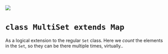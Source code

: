 <img src="https://kekse.biz/github.php?draw&text=`MultiSet`&override=github:v4" />

# `class MultiSet extends Map`
As a logical extension to the regular `Set` class.
Here we _count_ the elements in the `Set`, so they can be there multiple times, virtually..

